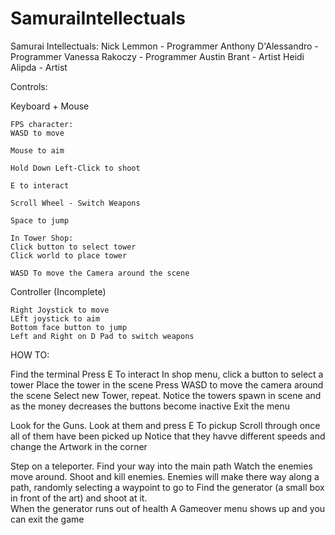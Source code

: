 # SamuraiIntellectuals

Samurai Intellectuals:
	Nick Lemmon - Programmer
	Anthony D'Alessandro - Programmer
	Vanessa Rakoczy - Programmer
	Austin Brant - Artist
	Heidi Alipda - Artist


Controls:

Keyboard + Mouse

	FPS character:
	WASD to move

	Mouse to aim

	Hold Down Left-Click to shoot

	E to interact

	Scroll Wheel - Switch Weapons

	Space to jump

	In Tower Shop:
	Click button to select tower
	Click world to place tower
	
	WASD To move the Camera around the scene
	

Controller (Incomplete)

	Right Joystick to move
	LEft joystick to aim	
	Bottom face button to jump
	Left and Right on D Pad to switch weapons


HOW TO:

Find the terminal
Press E To interact
In shop menu, click a button to select a tower
Place the tower in the scene
Press WASD to move the camera around the scene
Select new Tower, repeat.
Notice the towers spawn in scene and as the money decreases the buttons become inactive
Exit the menu

Look for the Guns.
Look at them and press E To pickup
Scroll through once all of them have been picked up
Notice that they havve different speeds and change the Artwork in the corner

Step on a teleporter.
Find your way into the main path
Watch the enemies move around.
Shoot and kill enemies.
Enemies will make there way along a path, randomly selecting a waypoint to go to
Find the generator (a small box in front of the art) and shoot at it.  
When the generator runs out of health A Gameover menu shows up and you can exit the game
